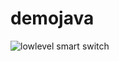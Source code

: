 # demojava

![lowlevel smart switch](https://user-images.githubusercontent.com/82767035/160369209-c341c120-0fe9-4c5d-87d9-b61dd44b37e3.png)
